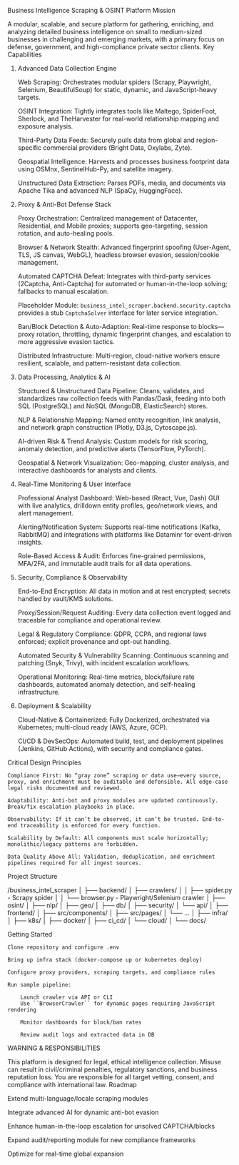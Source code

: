 Business Intelligence Scraping & OSINT Platform
Mission

A modular, scalable, and secure platform for gathering, enriching, and analyzing detailed business intelligence on small to medium-sized businesses in challenging and emerging markets, with a primary focus on defense, government, and high-compliance private sector clients.
Key Capabilities
1. Advanced Data Collection Engine

    Web Scraping: Orchestrates modular spiders (Scrapy, Playwright, Selenium, BeautifulSoup) for static, dynamic, and JavaScript-heavy targets.

    OSINT Integration: Tightly integrates tools like Maltego, SpiderFoot, Sherlock, and TheHarvester for real-world relationship mapping and exposure analysis.

    Third-Party Data Feeds: Securely pulls data from global and region-specific commercial providers (Bright Data, Oxylabs, Zyte).

    Geospatial Intelligence: Harvests and processes business footprint data using OSMnx, SentinelHub-Py, and satellite imagery.

    Unstructured Data Extraction: Parses PDFs, media, and documents via Apache Tika and advanced NLP (SpaCy, HuggingFace).

2. Proxy & Anti-Bot Defense Stack

    Proxy Orchestration: Centralized management of Datacenter, Residential, and Mobile proxies; supports geo-targeting, session rotation, and auto-healing pools.

    Browser & Network Stealth: Advanced fingerprint spoofing (User-Agent, TLS, JS canvas, WebGL), headless browser evasion, session/cookie management.

    Automated CAPTCHA Defeat: Integrates with third-party services (2Captcha, Anti-Captcha) for automated or human-in-the-loop solving; fallbacks to manual escalation.

    Placeholder Module: ``business_intel_scraper.backend.security.captcha`` provides a stub ``CaptchaSolver`` interface for later service integration.

    Ban/Block Detection & Auto-Adaption: Real-time response to blocks—proxy rotation, throttling, dynamic fingerprint changes, and escalation to more aggressive evasion tactics.

    Distributed Infrastructure: Multi-region, cloud-native workers ensure resilient, scalable, and pattern-resistant data collection.

3. Data Processing, Analytics & AI

    Structured & Unstructured Data Pipeline: Cleans, validates, and standardizes raw collection feeds with Pandas/Dask, feeding into both SQL (PostgreSQL) and NoSQL (MongoDB, ElasticSearch) stores.

    NLP & Relationship Mapping: Named entity recognition, link analysis, and network graph construction (Plotly, D3.js, Cytoscape.js).

    AI-driven Risk & Trend Analysis: Custom models for risk scoring, anomaly detection, and predictive alerts (TensorFlow, PyTorch).

    Geospatial & Network Visualization: Geo-mapping, cluster analysis, and interactive dashboards for analysts and clients.

4. Real-Time Monitoring & User Interface

    Professional Analyst Dashboard: Web-based (React, Vue, Dash) GUI with live analytics, drilldown entity profiles, geo/network views, and alert management.

    Alerting/Notification System: Supports real-time notifications (Kafka, RabbitMQ) and integrations with platforms like Dataminr for event-driven insights.

    Role-Based Access & Audit: Enforces fine-grained permissions, MFA/2FA, and immutable audit trails for all data operations.

5. Security, Compliance & Observability

    End-to-End Encryption: All data in motion and at rest encrypted; secrets handled by vault/KMS solutions.

    Proxy/Session/Request Auditing: Every data collection event logged and traceable for compliance and operational review.

    Legal & Regulatory Compliance: GDPR, CCPA, and regional laws enforced; explicit provenance and opt-out handling.

    Automated Security & Vulnerability Scanning: Continuous scanning and patching (Snyk, Trivy), with incident escalation workflows.

    Operational Monitoring: Real-time metrics, block/failure rate dashboards, automated anomaly detection, and self-healing infrastructure.

6. Deployment & Scalability

    Cloud-Native & Containerized: Fully Dockerized, orchestrated via Kubernetes; multi-cloud ready (AWS, Azure, GCP).

    CI/CD & DevSecOps: Automated build, test, and deployment pipelines (Jenkins, GitHub Actions), with security and compliance gates.

Critical Design Principles

    Compliance First: No “gray zone” scraping or data use—every source, proxy, and enrichment must be auditable and defensible. All edge-case legal risks documented and reviewed.

    Adaptability: Anti-bot and proxy modules are updated continuously. Break/fix escalation playbooks in place.

    Observability: If it can’t be observed, it can’t be trusted. End-to-end traceability is enforced for every function.

    Scalability by Default: All components must scale horizontally; monolithic/legacy patterns are forbidden.

    Data Quality Above All: Validation, deduplication, and enrichment pipelines required for all ingest sources.

Project Structure

/business_intel_scraper
│
├── backend/
│   ├── crawlers/
│   │   ├── spider.py  - Scrapy spider
│   │   └── browser.py - Playwright/Selenium crawler
│   ├── osint/
│   ├── nlp/
│   ├── geo/
│   ├── db/
│   ├── security/
│   └── api/
│
├── frontend/
│   ├── src/components/
│   ├── src/pages/
│   └── ...
│
├── infra/
│   ├── k8s/
│   ├── docker/
│   ├── ci_cd/
│   └── cloud/
│
└── docs/

Getting Started

    Clone repository and configure .env

    Bring up infra stack (docker-compose up or kubernetes deploy)

    Configure proxy providers, scraping targets, and compliance rules

    Run sample pipeline:

        Launch crawler via API or CLI
        Use ``BrowserCrawler`` for dynamic pages requiring JavaScript rendering

        Monitor dashboards for block/ban rates

        Review audit logs and extracted data in DB

WARNING & RESPONSIBILITIES

This platform is designed for legal, ethical intelligence collection. Misuse can result in civil/criminal penalties, regulatory sanctions, and business reputation loss.
You are responsible for all target vetting, consent, and compliance with international law.
Roadmap

Extend multi-language/locale scraping modules

Integrate advanced AI for dynamic anti-bot evasion

Enhance human-in-the-loop escalation for unsolved CAPTCHA/blocks

Expand audit/reporting module for new compliance frameworks

Optimize for real-time global expansion
